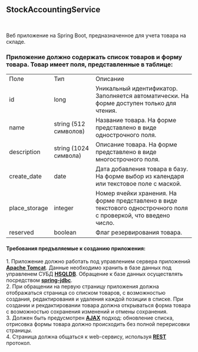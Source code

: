 <h2>StockAccountingService</h2> </br>
<p>Веб приложение на Spring Boot, предназначенное для учета товара на складе.</p>
<h3>Приложение должно содержать список товаров и форму товара. Товар имеет поля, представленные в таблице:</h3>
<table>
    <tr>
        <td>Поле</td>
        <td>Тип</td>
        <td>Описание</td>
    </tr>
    <tr>
        <td>id</td>
        <td>long</td>
        <td>Уникальный идентификатор.<div>Заполняется автоматически. На форме доступен только для чтения.</td>
    </tr>
    <tr>
        <td>name</td>
        <td>string (512 символов)</td>
        <td>Название товара. На форме представлено в виде однострочного поля.</td>
    </tr>
    <tr>
        <td>description</td>
        <td>string (1024 символа)</td>
        <td>Описание товара. На форме представлено в виде многострочного поля.</td>
    </tr>
    <tr>
        <td>create_date</td>
        <td>date</td>
        <td>Дата добавления товара в базу. На форме выбор из календаря или текстовое поле с маской.</td>
    </tr>
    <tr>
        <td>place_storage</td>
        <td>integer</td>
        <td>Номер ячейки хранения. На форме представлено в виде текстового однострочного поля с проверкой, что введено число.</td>
    </tr>
    <tr>
        <td>reserved</td>
        <td>boolean</td>
        <td>Флаг резервирования товара.</td>
    </tr>
</table>
<h4><strong>Требования предъвляемые к созданию приложения:</strong></h4>
<p>1. Приложение должно работать под управлением сервера приложений <strong><span style="text-decoration: underline;">Apache Tomcat</span></strong>. Данные необходимо хранить в базе данных под управленем СУБД <strong><span style="text-decoration: underline;">HSQLDB</span></strong>. Обращение к базе данных осуществлять посредством <strong><span style="text-decoration: underline;">spring-jdbc</span></strong>.<br />2. При обращении на первую страницу приложения должна отображаться страница со списком товаров, с возможностью создания, редактирования и удаления каждой позиции в списке. При создании и рекдактировании товара должна открываться форма товара с возможностью сохранения изменений и отмены сохранения.<br />3. Должен быть предусмотрен <strong><span style="text-decoration: underline;">AJAX</span></strong> подход: обновление списка, отрисовка формы товара должно происходить без полной перерисовки страницы.<br />4. Страница должна общаться к web-сервису, используя <strong><span style="text-decoration: underline;">REST</span></strong> протокол.</p>
